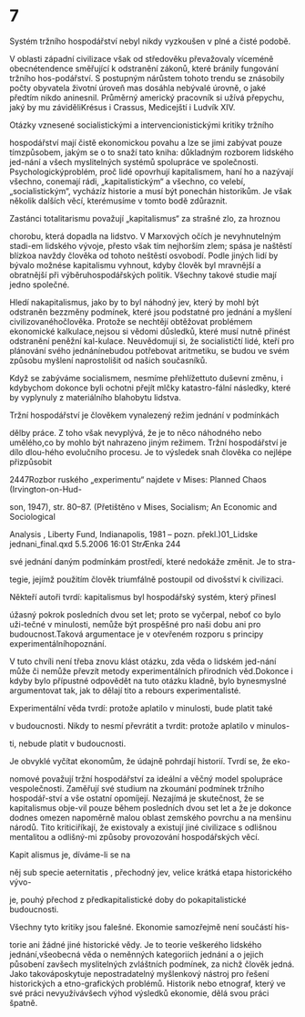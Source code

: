 # 7

Systém tržního hospodářství nebyl nikdy vyzkoušen v plné a čisté podobě.

V oblasti západní civilizace však od středověku převažovaly víceméně obecnétendence směřující k odstranění zákonů, které bránily fungování tržního hos-podářství. S postupným nárůstem tohoto trendu se znásobily počty obyvatela životní úroveň mas dosáhla nebývalé úrovně, o jaké předtím nikdo aninesnil. Průměrný americký pracovník si užívá přepychu, jaký by mu záviděliKrésus i Crassus, Medicejští i Ludvík XIV.

Otázky vznesené socialistickými a intervencionistickými kritiky tržního

hospodářství mají čistě ekonomickou povahu a lze se jimi zabývat pouze tímzpůsobem, jakým se o to snaží tato kniha: důkladným rozborem lidského jed-nání a všech myslitelných systémů spolupráce ve společnosti. Psychologickýproblém, proč lidé opovrhují kapitalismem, haní ho a nazývají všechno, conemají rádi, „kapitalistickým“ a všechno, co velebí, „socialistickým“, vycházíz historie a musí být ponechán historikům. Je však několik dalších věcí, kterémusíme v tomto bodě zdůraznit.

Zastánci totalitarismu považují „kapitalismus“ za strašné zlo, za hroznou

chorobu, která dopadla na lidstvo. V Marxových očích je nevyhnutelným stadi-em lidského vývoje, přesto však tím nejhorším zlem; spása je naštěstí blízkoa navždy člověka od tohoto neštěstí osvobodí. Podle jiných lidí by bývalo možnése kapitalismu vyhnout, kdyby člověk byl mravnější a obratnější při výběruhospodářských politik. Všechny takové studie mají jedno společné.

Hledí nakapitalismus, jako by to byl náhodný jev, který by mohl být odstraněn bezzměny podmínek, které jsou podstatné pro jednání a myšlení civilizovanéhočlověka. Protože se nechtějí obtěžovat problémem ekonomické kalkulace,nejsou si vědomi důsledků, které musí nutně přinést odstranění peněžní kal-kulace. Neuvědomují si, že socialističtí lidé, kteří pro plánování svého jednánínebudou potřebovat aritmetiku, se budou ve svém způsobu myšlení naprostolišit od našich současníků.

Když se zabýváme socialismem, nesmíme přehlížettuto duševní změnu, i kdybychom dokonce byli ochotni přejít mlčky katastro-fální následky, které by vyplynuly z materiálního blahobytu lidstva.

Tržní hospodářství je člověkem vynalezený režim jednání v podmínkách

dělby práce. Z toho však nevyplývá, že je to něco náhodného nebo umělého,co by mohlo být nahrazeno jiným režimem. Tržní hospodářství je dílo dlou-hého evolučního procesu. Je to výsledek snah člověka co nejlépe přizpůsobit

2447Rozbor ruského „experimentu“ najdete v Mises: Planned Chaos (Irvington-on-Hud-

son, 1947), str. 80–87. (Přetištěno v Mises, Socialism; An Economic and Sociological

Analysis , Liberty Fund, Indianapolis, 1981 – pozn. překl.)01_Lidske jednani_final.qxd 5.5.2006 16:01 StrÆnka 244

své jednání daným podmínkám prostředí, které nedokáže změnit. Je to stra-

tegie, jejímž použitím člověk triumfálně postoupil od divošství k civilizaci.

Někteří autoři tvrdí: kapitalismus byl hospodářský systém, který přinesl

úžasný pokrok posledních dvou set let; proto se vyčerpal, neboť co bylo uži-tečné v minulosti, nemůže být prospěšné pro naši dobu ani pro budoucnost.Taková argumentace je v otevřeném rozporu s principy experimentálníhopoznání.

V tuto chvíli není třeba znovu klást otázku, zda věda o lidském jed-nání může či nemůže převzít metody experimentálních přírodních věd.Dokonce i kdyby bylo přípustné odpovědět na tuto otázku kladně, bylo bynesmyslné argumentovat tak, jak to dělají tito a rebours experimentalisté.

Experimentální věda tvrdí: protože aplatilo v minulosti, bude platit také

v budoucnosti. Nikdy to nesmí převrátit a tvrdit: protože aplatilo v minulos-

ti, nebude platit v budoucnosti.

Je obvyklé vyčítat ekonomům, že údajně pohrdají historií. Tvrdí se, že eko-

nomové považují tržní hospodářství za ideální a věčný model spolupráce vespolečnosti. Zaměřují své studium na zkoumání podmínek tržního hospodář-ství a vše ostatní opomíjejí. Nezajímá je skutečnost, že se kapitalismus obje-vil pouze během posledních dvou set let a že je dokonce dodnes omezen napoměrně malou oblast zemského povrchu a na menšinu národů. Tito kriticiříkají, že existovaly a existují jiné civilizace s odlišnou mentalitou a odlišný-mi způsoby provozování hospodářských věcí.

Kapit alismus je, díváme-li se na

něj sub specie aeternitatis , přechodný jev, velice krátká etapa historického vývo-

je, pouhý přechod z předkapitalistické doby do pokapitalistické budoucnosti.

Všechny tyto kritiky jsou falešné. Ekonomie samozřejmě není součástí his-

torie ani žádné jiné historické vědy. Je to teorie veškerého lidského jednání,všeobecná věda o neměnných kategoriích jednání a o jejich působení zavšech myslitelných zvláštních podmínek, za nichž člověk jedná. Jako takováposkytuje nepostradatelný myšlenkový nástroj pro řešení historických a etno-grafických problémů. Historik nebo etnograf, který ve své práci nevyužívávšech výhod výsledků ekonomie, dělá svou práci špatně.

